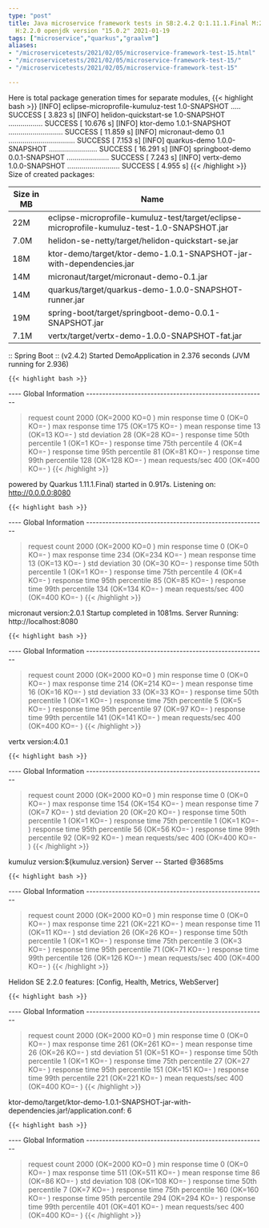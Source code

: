 ```yaml
---
type: "post"
title: Java microservice framework tests in SB:2.4.2 Q:1.11.1.Final M:2.3.1 V:4.0.1
  H:2.2.0 openjdk version "15.0.2" 2021-01-19
tags: ["microservice","quarkus","graalvm"]
aliases:
- "/microservicetests/2021/02/05/microservice-framework-test-15.html"
- "/microservicetests/2021/02/05/microservice-framework-test-15/"
- "/microservicetests/2021/02/05/microservice-framework-test-15"

---
```

 
Here is total package generation times for separate modules,
{{< highlight bash >}}
[INFO] eclipse-microprofile-kumuluz-test 1.0-SNAPSHOT ..... SUCCESS [  3.823 s]
[INFO] helidon-quickstart-se 1.0-SNAPSHOT ................. SUCCESS [ 10.676 s]
[INFO] ktor-demo 1.0.1-SNAPSHOT ........................... SUCCESS [ 11.859 s]
[INFO] micronaut-demo 0.1 ................................. SUCCESS [  7.153 s]
[INFO] quarkus-demo 1.0.0-SNAPSHOT ........................ SUCCESS [ 16.291 s]
[INFO] springboot-demo 0.0.1-SNAPSHOT ..................... SUCCESS [  7.243 s]
[INFO] vertx-demo 1.0.0-SNAPSHOT .......................... SUCCESS [  4.955 s]
{{< /highlight >}}
Size of created packages:

| Size in MB |  Name |
|------------|-------|
| 22M | eclipse-microprofile-kumuluz-test/target/eclipse-microprofile-kumuluz-test-1.0-SNAPSHOT.jar |
| 7.0M | helidon-se-netty/target/helidon-quickstart-se.jar |
| 18M | ktor-demo/target/ktor-demo-1.0.1-SNAPSHOT-jar-with-dependencies.jar |
| 14M | micronaut/target/micronaut-demo-0.1.jar |
| 14M | quarkus/target/quarkus-demo-1.0.0-SNAPSHOT-runner.jar |
| 19M | spring-boot/target/springboot-demo-0.0.1-SNAPSHOT.jar |
| 7.1M | vertx/target/vertx-demo-1.0.0-SNAPSHOT-fat.jar |


:: Spring Boot :: (v2.4.2) Started DemoApplication in 2.376 seconds (JVM running for 2.936)

    {{< highlight bash >}}
---- Global Information --------------------------------------------------------
> request count                                       2000 (OK=2000   KO=0     )
> min response time                                      0 (OK=0      KO=-     )
> max response time                                    175 (OK=175    KO=-     )
> mean response time                                    13 (OK=13     KO=-     )
> std deviation                                         28 (OK=28     KO=-     )
> response time 50th percentile                          1 (OK=1      KO=-     )
> response time 75th percentile                          4 (OK=4      KO=-     )
> response time 95th percentile                         81 (OK=81     KO=-     )
> response time 99th percentile                        128 (OK=128    KO=-     )
> mean requests/sec                                    400 (OK=400    KO=-     )
{{< /highlight >}}

powered by Quarkus 1.11.1.Final) started in 0.917s. Listening on: http://0.0.0.0:8080

    {{< highlight bash >}}
---- Global Information --------------------------------------------------------
> request count                                       2000 (OK=2000   KO=0     )
> min response time                                      0 (OK=0      KO=-     )
> max response time                                    234 (OK=234    KO=-     )
> mean response time                                    13 (OK=13     KO=-     )
> std deviation                                         30 (OK=30     KO=-     )
> response time 50th percentile                          1 (OK=1      KO=-     )
> response time 75th percentile                          4 (OK=4      KO=-     )
> response time 95th percentile                         85 (OK=85     KO=-     )
> response time 99th percentile                        134 (OK=134    KO=-     )
> mean requests/sec                                    400 (OK=400    KO=-     )
{{< /highlight >}}

micronaut version:2.0.1 Startup completed in 1081ms. Server Running: http://localhost:8080

    {{< highlight bash >}}
---- Global Information --------------------------------------------------------
> request count                                       2000 (OK=2000   KO=0     )
> min response time                                      0 (OK=0      KO=-     )
> max response time                                    214 (OK=214    KO=-     )
> mean response time                                    16 (OK=16     KO=-     )
> std deviation                                         33 (OK=33     KO=-     )
> response time 50th percentile                          1 (OK=1      KO=-     )
> response time 75th percentile                          5 (OK=5      KO=-     )
> response time 95th percentile                         97 (OK=97     KO=-     )
> response time 99th percentile                        141 (OK=141    KO=-     )
> mean requests/sec                                    400 (OK=400    KO=-     )
{{< /highlight >}}

vertx version:4.0.1

    {{< highlight bash >}}
---- Global Information --------------------------------------------------------
> request count                                       2000 (OK=2000   KO=0     )
> min response time                                      0 (OK=0      KO=-     )
> max response time                                    154 (OK=154    KO=-     )
> mean response time                                     7 (OK=7      KO=-     )
> std deviation                                         20 (OK=20     KO=-     )
> response time 50th percentile                          1 (OK=1      KO=-     )
> response time 75th percentile                          1 (OK=1      KO=-     )
> response time 95th percentile                         56 (OK=56     KO=-     )
> response time 99th percentile                         92 (OK=92     KO=-     )
> mean requests/sec                                    400 (OK=400    KO=-     )
{{< /highlight >}}

kumuluz version:${kumuluz.version} Server -- Started @3685ms

    {{< highlight bash >}}
---- Global Information --------------------------------------------------------
> request count                                       2000 (OK=2000   KO=0     )
> min response time                                      0 (OK=0      KO=-     )
> max response time                                    221 (OK=221    KO=-     )
> mean response time                                    11 (OK=11     KO=-     )
> std deviation                                         26 (OK=26     KO=-     )
> response time 50th percentile                          1 (OK=1      KO=-     )
> response time 75th percentile                          3 (OK=3      KO=-     )
> response time 95th percentile                         71 (OK=71     KO=-     )
> response time 99th percentile                        126 (OK=126    KO=-     )
> mean requests/sec                                    400 (OK=400    KO=-     )
{{< /highlight >}}

Helidon SE 2.2.0 features: [Config, Health, Metrics, WebServer]

    {{< highlight bash >}}
---- Global Information --------------------------------------------------------
> request count                                       2000 (OK=2000   KO=0     )
> min response time                                      0 (OK=0      KO=-     )
> max response time                                    261 (OK=261    KO=-     )
> mean response time                                    26 (OK=26     KO=-     )
> std deviation                                         51 (OK=51     KO=-     )
> response time 50th percentile                          1 (OK=1      KO=-     )
> response time 75th percentile                         27 (OK=27     KO=-     )
> response time 95th percentile                        151 (OK=151    KO=-     )
> response time 99th percentile                        221 (OK=221    KO=-     )
> mean requests/sec                                    400 (OK=400    KO=-     )
{{< /highlight >}}

ktor-demo/target/ktor-demo-1.0.1-SNAPSHOT-jar-with-dependencies.jar!/application.conf: 6

    {{< highlight bash >}}
---- Global Information --------------------------------------------------------
> request count                                       2000 (OK=2000   KO=0     )
> min response time                                      0 (OK=0      KO=-     )
> max response time                                    511 (OK=511    KO=-     )
> mean response time                                    86 (OK=86     KO=-     )
> std deviation                                        108 (OK=108    KO=-     )
> response time 50th percentile                          7 (OK=7      KO=-     )
> response time 75th percentile                        160 (OK=160    KO=-     )
> response time 95th percentile                        294 (OK=294    KO=-     )
> response time 99th percentile                        401 (OK=401    KO=-     )
> mean requests/sec                                    400 (OK=400    KO=-     )
{{< /highlight >}}